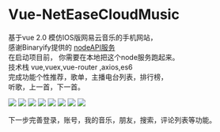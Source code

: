 # Vue-NetEaseCloudMusic

基于vue 2.0  模仿IOS版网易云音乐的手机网站，<br>
感谢Binaryify提供的 <a href="https://github.com/Binaryify/NeteaseCloudMusicApi" targer="_blank">nodeAPI服务</a><br>
在启动项目前， 你需要在本地把这个node服务跑起来。<br>
技术栈  vue,vuex,vue-router ,axios,es6<br>
完成功能个性推荐，歌单，主播电台列表，排行榜，<br>
听歌，上一首，下一首。

<img src="http://i2.muimg.com/591508/9262e04c1d3c63a4.png">
<img src="http://i2.muimg.com/591508/ce1db5a77fcf055d.png">
<img src="http://i2.muimg.com/591508/98e854c894b33bf0.png">
<img src="http://i2.muimg.com/591508/d23bb93c25754b79.png">
<img src="http://i2.muimg.com/591508/a3ff593a432a9376.png">
<img src="http://i2.muimg.com/591508/5cc295ca272d1b2a.png">
<img src="http://i2.muimg.com/591508/04ff04df95787cb0.png">
<img src="http://i2.muimg.com/591508/22aea569c99fafdf.png">

下一步完善登录，账号，我的音乐，朋友，搜索，评论列表等功能。

